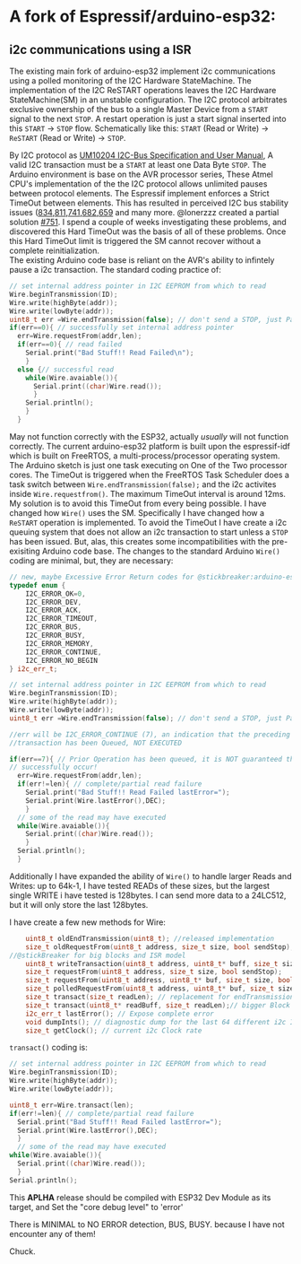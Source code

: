 # A fork of Espressif/arduino-esp32:
## i2c communications using a ISR

The existing main fork of arduino-esp32 implement i2c communications using a polled monitoring of the I2C Hardware StateMachine.  The implementation of the I2C ReSTART operations leaves the I2C Hardware StateMachine(SM) in an unstable configuration.  The I2C protocol arbitrates exclusive ownership of the bus to a single Master Device from a `START` signal to the next `STOP`.  A restart operation is just a start signal inserted into this `START` -> `STOP` flow.  Schematically like this:
 `START` (Read or Write) -> `ReSTART` (Read or Write) -> `STOP`.
 
 By I2C protocol as [UM10204 I2C-Bus Specification and User Manual](https://Fwww.nxp.com/docs/en/user-guide/UM10204.pdf), A valid I2C transaction must be a `START` at least one Data Byte `STOP`.  The Arduino environment is base on the AVR processor series, These Atmel CPU's implementation of the the I2C protocol allows unlimited pauses between protocol elements.  The Espressif implement enforces a Strict TimeOut between elements.  This has resulted in perceived I2C bus stability issues ([834](https://github.com/espressif/arduino-esp32/issues/834),[811](https://github.com/espressif/arduino-esp32/issues/811),[741](https://github.com/espressif/arduino-esp32/issues/741),[682](https://github.com/espressif/arduino-esp32/issues/682),[659](https://github.com/espressif/arduino-esp32/issues/659) and many more.  @lonerzzz created a partial solution [#751](https://github.com/espressif/arduino-esp32/pull/751).
 I spend a couple of weeks investigating these problems, and discovered this Hard TimeOut was the basis of all of these problems.  Once this Hard TimeOut limit is triggered the SM cannot recover without a complete reinitialization.  
The existing Arduino code base is reliant on the AVR's ability to infintely pause a i2c transaction.  The standard coding practice of:
```c++
// set internal address pointer in I2C EEPROM from which to read
Wire.beginTransmission(ID);
Wire.write(highByte(addr));
Wire.write(lowByte(addr));
uint8_t err =Wire.endTransmission(false); // don't send a STOP, just Pause I2C operations
if(err==0){ // successfully set internal address pointer
  err=Wire.requestFrom(addr,len);
  if(err==0){ // read failed
    Serial.print("Bad Stuff!! Read Failed\n");
    }
  else {// successful read
    while(Wire.avaiable()){
      Serial.print((char)Wire.read());
      }
    Serial.println();
    }
  }
```
May not function correctly with the ESP32, actually *usually* will not function correctly.  The current arduino-esp32 platform is built upon the espressif-idf which is built on FreeRTOS, a multi-process/processor operating system. The Arduino sketch is just one task executing on One of the Two processor cores. The TimeOut is triggered when the FreeRTOS Task Scheduler does a task switch between `Wire.endTransmission(false);` and the i2c activites inside `Wire.requestfrom()`. The maximum TimeOut interval is around 12ms. 
My solution is to avoid this TimeOut from every being possible.  I have changed how `Wire()` uses the SM.  Specifically I have changed how a `ReSTART` operation is implemented.  To avoid the TimeOut I have create a i2c queuing system that does not allow an i2c transaction to start unless a `STOP` has been issued.  But, alas, this creates some incompatibilities with the pre-exisiting Arduino code base. The changes to the standard Arduino `Wire()` coding are minimal, but, they are necessary:
```c++
// new, maybe Excessive Error Return codes for @stickbreaker:arduino-esp32
typedef enum {
    I2C_ERROR_OK=0,
    I2C_ERROR_DEV,
    I2C_ERROR_ACK,
    I2C_ERROR_TIMEOUT,
    I2C_ERROR_BUS,
    I2C_ERROR_BUSY,
    I2C_ERROR_MEMORY,
    I2C_ERROR_CONTINUE,
    I2C_ERROR_NO_BEGIN
} i2c_err_t;

// set internal address pointer in I2C EEPROM from which to read
Wire.beginTransmission(ID);
Wire.write(highByte(addr));
Wire.write(lowByte(addr));
uint8_t err =Wire.endTransmission(false); // don't send a STOP, just Pause I2C operations

//err will be I2C_ERROR_CONTINUE (7), an indication that the preceding
//transaction has been Queued, NOT EXECUTED

if(err==7){ // Prior Operation has been queued, it is NOT guaranteed that it will
// successfully occur!
  err=Wire.requestFrom(addr,len);
  if(err!=len){ // complete/partial read failure
    Serial.print("Bad Stuff!! Read Failed lastError=");
    Serial.print(Wire.lastError(),DEC);
    }
  // some of the read may have executed
  while(Wire.avaiable()){
    Serial.print((char)Wire.read());
    }
  Serial.println();
  }
```

Additionally I have expanded the ability of `Wire()` to handle larger Reads and Writes: up to 64k-1, I have tested READs of these sizes, but the largest single WRITE i have tested is 128bytes.  I can send more data to a 24LC512, but it will only store the last 128bytes.

I have create a few new methods for Wire:
```c++
    uint8_t oldEndTransmission(uint8_t); //released implementation
    size_t oldRequestFrom(uint8_t address, size_t size, bool sendStop); //released implementation
//@stickBreaker for big blocks and ISR model
    uint8_t writeTransaction(uint8_t address, uint8_t* buff, size_t size, bool sendStop);// big block handling
    size_t requestFrom(uint8_t address, size_t size, bool sendStop);
    size_t requestFrom(uint8_t address, uint8_t* buf, size_t size, bool sendStop);
    size_t polledRequestFrom(uint8_t address, uint8_t* buf, size_t size, bool sendStop);//a BigBlock test case Not USING ISR
    size_t transact(size_t readLen); // replacement for endTransmission(false),requestFrom(ID,readLen,true);
    size_t transact(uint8_t* readBuff, size_t readLen);// bigger Block read
    i2c_err_t lastError(); // Expose complete error
    void dumpInts(); // diagnostic dump for the last 64 different i2c Interrupts
    size_t getClock(); // current i2c Clock rate
``` 

`transact()` coding is:
```c++
// set internal address pointer in I2C EEPROM from which to read
Wire.beginTransmission(ID);
Wire.write(highByte(addr));
Wire.write(lowByte(addr));

uint8_t err=Wire.transact(len);
if(err!=len){ // complete/partial read failure
  Serial.print("Bad Stuff!! Read Failed lastError=");
  Serial.print(Wire.lastError(),DEC);
  }
  // some of the read may have executed
while(Wire.avaiable()){
  Serial.print((char)Wire.read());
  }
Serial.println();

```

This **APLHA** release should be compiled with ESP32 Dev Module as its target, and
Set the "core debug level" to 'error'

There is MINIMAL to NO ERROR detection, BUS, BUSY.  because I have not encounter any of them!



Chuck.
